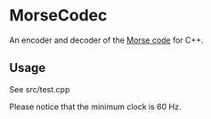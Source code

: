 MorseCodec
==========

An encoder and decoder of the [Morse code][1] for C++.

Usage
-----

See src/test.cpp

Please notice that the minimum clock is 60 Hz.

[1]: http://en.wikipedia.org/wiki/Morse_code
